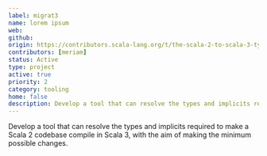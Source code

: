 ```yaml
---
label: migrat3
name: lorem ipsum
web:
github:
origin: https://contributors.scala-lang.org/t/the-scala-2-to-scala-3-typer-and-implicit-resolver/4446
contributors: [meriam]
status: Active
type: project
active: true
priority: 2
category: tooling
home: false
description: Develop a tool that can resolve the types and implicits required to make a Scala 2 codebase compile in Scala 3.
---
```


Develop a tool that can resolve the types and implicits required to make a Scala 2 codebase compile in Scala 3, with the aim of making the minimum possible changes.
